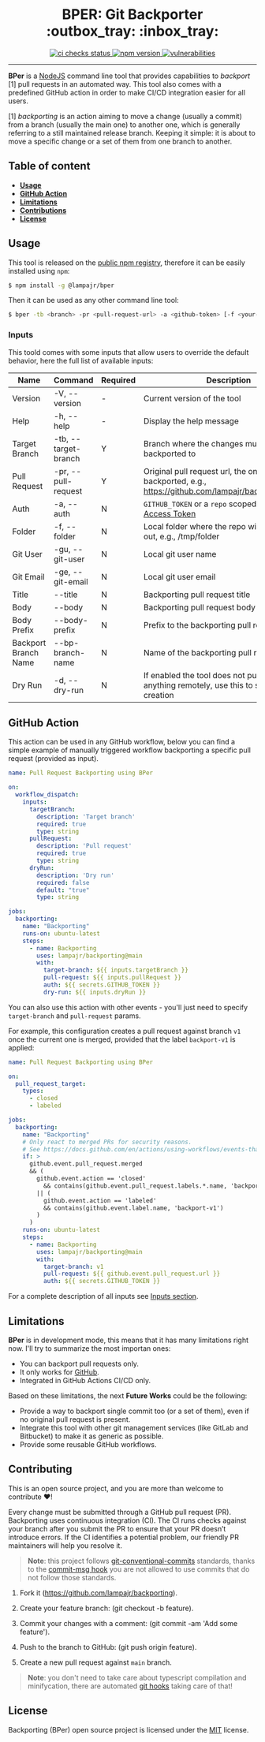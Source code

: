 <h1 align="center">
  BPER: Git Backporter </br>
  :outbox_tray: :inbox_tray:
</h1>

<p align="center">
  <a href="https://github.com/lampajr/backporting">
    <img alt="ci checks status" src="https://github.com/lampajr/backporting/actions/workflows/ci.yml/badge.svg">
  </a>
  <a href="https://badge.fury.io/js/@lampajr%2Fbper">
    <img alt="npm version" src="https://badge.fury.io/js/@lampajr%2Fbper.svg">
  </a>
  <a href="https://snyk.io/test/github/lampajr/backporting?targetFile=package.json">
    <img alt="vulnerabilities" src="https://snyk.io/test/github/lampajr/backporting/badge.svg?targetFile=package.json">
  </a>
</p>

---

**BPer** is a [NodeJS](https://nodejs.org/) command line tool that provides capabilities to *backport* [1] pull requests in an automated way. This tool also comes with a predefined GitHub action in order to make CI/CD integration easier for all users.

[1] *backporting* is an action aiming to move a change (usually a commit) from a branch (usually the main one) to another one, which is generally referring to a still maintained release branch. Keeping it simple: it is about to move a specific change or a set of them from one branch to another.

Table of content
----------------

* **[Usage](#usage)**
* **[GitHub Action](#github-action)**
* **[Limitations](#limitations)**
* **[Contributions](#contributing)**
* **[License](#license)**


## Usage

This tool is released on the [public npm registry](https://www.npmjs.com/), therefore it can be easily installed using `npm`:

```bash
$ npm install -g @lampajr/bper
```

Then it can be used as any other command line tool:

```bash
$ bper -tb <branch> -pr <pull-request-url> -a <github-token> [-f <your-folder>]
```

### Inputs

This toold comes with some inputs that allow users to override the default behavior, here the full list of available inputs:

| **Name**      | **Command**          | **Required** | **Description**                                                                                                                                        | **Default** |
|---------------|----------------------|--------------|--------------------------------------------------------------------------------------------------------------------------------------------------------|-------------|
| Version       | -V, --version        | -            | Current version of the tool                                                                                                                            |             |
| Help          | -h, --help           | -            | Display the help message                                                                                                                               |             |
| Target Branch | -tb, --target-branch | Y            | Branch where the changes must be backported to                                                                                                         |             |
| Pull Request  | -pr, --pull-request  | Y            | Original pull request url, the one that must be backported, e.g., https://github.com/lampajr/backporting/pull/1                                        |             |
| Auth          | -a, --auth           | N            | `GITHUB_TOKEN` or a `repo` scoped [Personal Access Token](https://docs.github.com/en/github/authenticating-to-github/creating-a-personal-access-token) | ""          |
| Folder        | -f, --folder         | N            | Local folder where the repo will be checked out, e.g., /tmp/folder                                                                                     | {cwd}/bp    |
| Git User       | -gu, --git-user        | N            | Local git user name                                                       | "GitHub"       |
| Git Email       | -ge, --git-email        | N            | Local git user email                                                       | "noreply@github.com"       |
| Title       | --title        | N            | Backporting pull request title                                                       | "{original-pr-title}"       |
| Body       | --body        | N            | Backporting pull request body                                                           | "{original-pr-body}"       |
| Body Prefix       | --body-prefix        | N            | Prefix to the backporting pull request body                                                          | "Backport: {original-pr-link}"       |
| Backport Branch Name       | --bp-branch-name        | N            | Name of the backporting pull request branch                                                           | bp-{target-branch}-{sha}       |
| Dry Run       | -d, --dry-run        | N            | If enabled the tool does not push nor create anything remotely, use this to skip PR creation                                                           | false       |


## GitHub Action

This action can be used in any GitHub workflow, below you can find a simple example of manually triggered workflow backporting a specific pull request (provided as input).

```yml
name: Pull Request Backporting using BPer

on: 
  workflow_dispatch:
    inputs:
      targetBranch:
        description: 'Target branch'
        required: true
        type: string
      pullRequest:
        description: 'Pull request'
        required: true 
        type: string
      dryRun:
        description: 'Dry run'
        required: false
        default: "true" 
        type: string

jobs:
  backporting:
    name: "Backporting"
    runs-on: ubuntu-latest
    steps:
      - name: Backporting
        uses: lampajr/backporting@main
        with:
          target-branch: ${{ inputs.targetBranch }}
          pull-request: ${{ inputs.pullRequest }}
          auth: ${{ secrets.GITHUB_TOKEN }}
          dry-run: ${{ inputs.dryRun }}
```

You can also use this action with other events - you'll just need to specify `target-branch` and `pull-request` params.

For example, this configuration creates a pull request against branch `v1` once the current one is merged, provided that the label `backport-v1` is applied:

```yaml
name: Pull Request Backporting using BPer

on:
  pull_request_target:
    types:
      - closed
      - labeled

jobs:
  backporting:
    name: "Backporting"
    # Only react to merged PRs for security reasons.
    # See https://docs.github.com/en/actions/using-workflows/events-that-trigger-workflows#pull_request_target.
    if: >
      github.event.pull_request.merged
      && (
        github.event.action == 'closed'
          && contains(github.event.pull_request.labels.*.name, 'backport-v1')
        || (
          github.event.action == 'labeled'
          && contains(github.event.label.name, 'backport-v1')
        )
      )
    runs-on: ubuntu-latest
    steps:
      - name: Backporting
        uses: lampajr/backporting@main
        with:
          target-branch: v1
          pull-request: ${{ github.event.pull_request.url }}
          auth: ${{ secrets.GITHUB_TOKEN }}
```

For a complete description of all inputs see [Inputs section](#inputs).

## Limitations

**BPer** is in development mode, this means that it has many limitations right now. I'll try to summarize the most importan ones:

- You can backport pull requests only.
- It only works for [GitHub](https://github.com/).
- Integrated in GitHub Actions CI/CD only.

Based on these limitations, the next **Future Works** could be the following:
- Provide a way to backport single commit too (or a set of them), even if no original pull request is present.
- Integrate this tool with other git management services (like GitLab and Bitbucket) to make it as generic as possible.
- Provide some reusable GitHub workflows.

## Contributing

This is an open source project, and you are more than welcome to contribute :heart:!

Every change must be submitted through a GitHub pull request (PR). Backporting uses continuous integration (CI). The CI runs checks against your branch after you submit the PR to ensure that your PR doesn’t introduce errors. If the CI identifies a potential problem, our friendly PR maintainers will help you resolve it.

> **Note**: this project follows [git-conventional-commits](https://gist.github.com/qoomon/5dfcdf8eec66a051ecd85625518cfd13) standards, thanks to the [commit-msg hook](./.husky/commit-msg) you are not allowed to use commits that do not follow those standards.

1. Fork it (https://github.com/lampajr/backporting).

2. Create your feature branch: (git checkout -b feature).

3. Commit your changes with a comment: (git commit -am 'Add some feature').

4. Push to the branch to GitHub: (git push origin feature).

5. Create a new pull request against `main` branch.

> **Note**: you don't need to take care about typescript compilation and minifycation, there are automated [git hooks](./.husky) taking care of that!

## License

Backporting (BPer) open source project is licensed under the [MIT](./LICENSE) license.